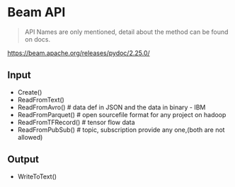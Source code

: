 # Beam API

> API Names are only mentioned, detail about the method can be found on docs.

https://beam.apache.org/releases/pydoc/2.25.0/

## Input

- Create()
- ReadFromText()
- ReadFromAvro() # data def in JSON and the data in binary - IBM
- ReadFromParquet() # open sourcefile format for any project on hadoop
- ReadFromTFRecord() # tensor flow data
- ReadFromPubSub() # topic, subscription provide any one,(both are not allowed)

## Output

- WriteToText()

